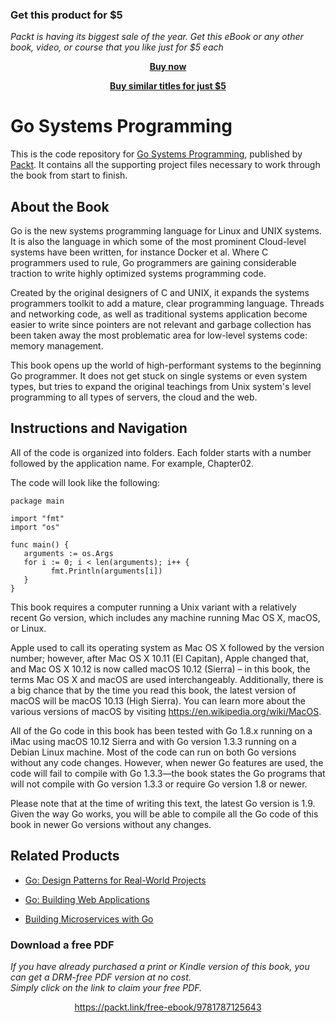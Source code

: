 
### Get this product for $5

<i>Packt is having its biggest sale of the year. Get this eBook or any other book, video, or course that you like just for $5 each</i>


<b><p align='center'>[Buy now](https://packt.link/9781787125643)</p></b>


<b><p align='center'>[Buy similar titles for just $5](https://subscription.packtpub.com/search)</p></b>


# Go Systems Programming
This is the code repository for [Go Systems Programming](https://www.packtpub.com/networking-and-servers/go-systems-programming?utm_source=github&utm_medium=repository&utm_campaign=9781787125643), published by [Packt](https://www.packtpub.com/?utm_source=github). It contains all the supporting project files necessary to work through the book from start to finish.
## About the Book


Go is the new systems programming language for Linux and UNIX systems. It is also the language in which some of the most prominent Cloud-level systems have been written, for instance Docker et al. Where C programmers used to rule, Go programmers are gaining considerable traction to write highly optimized systems programming code.

Created by the original designers of C and UNIX, it expands the systems programmers toolkit to add a mature, clear programming language. Threads and networking code, as well as traditional systems application become easier to write since pointers are not relevant and garbage collection has been taken away the most problematic area for low-level systems code: memory management.

This book opens up the world of high-performant systems to the beginning Go programmer. It does not get stuck on single systems or even system types, but tries to expand the original teachings from Unix system's level programming to all types of servers, the cloud and the web.

## Instructions and Navigation
All of the code is organized into folders. Each folder starts with a number followed by the application name. For example, Chapter02.



The code will look like the following:
```
package main 
 
import "fmt" 
import "os" 
 
func main() { 
   arguments := os.Args 
   for i := 0; i < len(arguments); i++ { 
         fmt.Println(arguments[i]) 
   } 
} 
```

This book requires a computer running a Unix variant with a relatively recent Go version, which includes any machine running Mac OS X, macOS, or Linux.

Apple used to call its operating system as Mac OS X followed by the version number; however, after Mac OS X 10.11 (El Capitan), Apple changed that, and Mac OS X 10.12 is now called macOS 10.12 (Sierra) – in this book, the terms Mac OS X and macOS are used interchangeably. Additionally, there is a big chance that by the time you read this book, the latest version of macOS will be macOS 10.13 (High Sierra). You can learn more about the various versions of macOS by visiting https://en.wikipedia.org/wiki/MacOS.

All of the Go code in this book has been tested with Go 1.8.x running on a iMac using macOS 10.12 Sierra and with Go version 1.3.3 running on a Debian Linux machine. Most of the code can run on both Go versions without any code changes. However, when newer Go features are used, the code will fail to compile with Go 1.3.3—the book states the Go programs that will not compile with Go version 1.3.3 or require Go version 1.8 or newer.

Please note that at the time of writing this text, the latest Go version is 1.9. Given the way Go works, you will be able to compile all the Go code of this book in newer Go versions without any changes.

## Related Products
* [Go: Design Patterns for Real-World Projects](https://www.packtpub.com/application-development/go-design-patterns-real-world-projects?utm_source=github&utm_medium=repository&utm_campaign=9781788390552)

* [Go: Building Web Applications](https://www.packtpub.com/application-development/go-building-web-applications?utm_source=github&utm_medium=repository&utm_campaign=9781787123496)

* [Building Microservices with Go](https://www.packtpub.com/application-development/building-microservices-go?utm_source=github&utm_medium=repository&utm_campaign=9781786468666)

### Download a free PDF

 <i>If you have already purchased a print or Kindle version of this book, you can get a DRM-free PDF version at no cost.<br>Simply click on the link to claim your free PDF.</i>
<p align="center"> <a href="https://packt.link/free-ebook/9781787125643">https://packt.link/free-ebook/9781787125643 </a> </p>